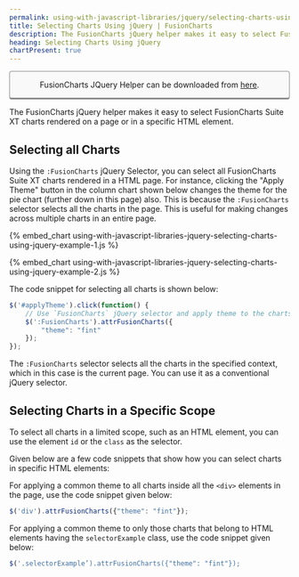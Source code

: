 ```yaml
---
permalink: using-with-javascript-libraries/jquery/selecting-charts-using-jquery.html
title: Selecting Charts Using jQuery | FusionCharts
description: The FusionCharts jQuery helper makes it easy to select FusionCharts Suite XT charts rendered on a page or in a specific HTML element.
heading: Selecting Charts Using jQuery
chartPresent: true
---
```


<p style="background:rgba(249, 249, 249, 1); padding:15px; border:1px solid #888; border-bottom-width:3px; border-radius:4px; text-align:center;">FusionCharts JQuery Helper can be downloaded from <a href="http://www.fusioncharts.com/jquery-charts" target="_blank">here</a>.</p>

The FusionCharts jQuery helper makes it easy to select FusionCharts Suite XT charts rendered on a page or in a specific HTML element.

## Selecting all Charts

Using the `:FusionCharts` jQuery Selector, you can select all FusionCharts Suite XT charts rendered in a HTML page. For instance, clicking the "Apply Theme" button in the column chart shown below changes the theme for the pie chart (further down in this page) also. This is because the `:FusionCharts` selector selects all the charts in the page. This is useful for making changes across multiple charts in an entire page.

{% embed_chart using-with-javascript-libraries-jquery-selecting-charts-using-jquery-example-1.js %}

{% embed_chart using-with-javascript-libraries-jquery-selecting-charts-using-jquery-example-2.js %}

The code snippet for selecting all charts is shown below:

```javascript
$('#applyTheme').click(function() {
    // Use `FusionCharts` jQuery selector and apply theme to the charts
    $(':FusionCharts').attrFusionCharts({
        "theme": "fint"
    });
});

```

The `:FusionCharts` selector selects all the charts in the specified context, which in this case is the current page. You can use it as a conventional jQuery selector.

## Selecting  Charts in a Specific Scope

To select all charts in a limited scope, such as an HTML element, you can use the element `id` or the `class` as the selector.

Given below are a few code snippets that show how you can select charts in specific HTML elements:

For applying a common theme to all charts inside all the `<div>` elements in the page, use the code snippet given below:

```javascript
$('div').attrFusionCharts({"theme": "fint"});

```

For applying a common theme to only those charts that belong to HTML elements having the `selectorExample` class, use the code snippet given below:

```javascript
$('.selectorExample’).attrFusionCharts({"theme": "fint"});

```